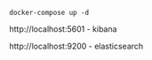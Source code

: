 ```
docker-compose up -d
```

http://localhost:5601 - kibana

http://localhost:9200 - elasticsearch
